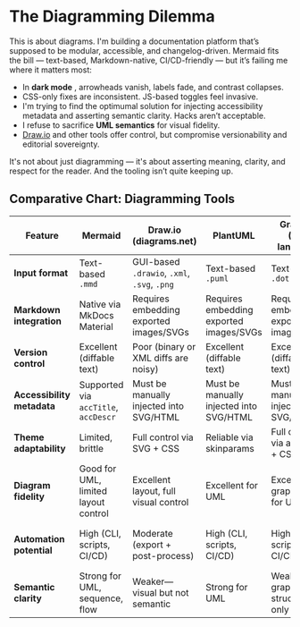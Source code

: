 # The Diagramming Dilemma

This is about diagrams. I'm building a documentation platform that’s supposed to be modular, accessible, and changelog-driven. Mermaid fits the bill — text-based, Markdown-native, CI/CD-friendly — but it’s failing me where it matters most:

* In **dark mode** , arrowheads vanish, labels fade, and contrast collapses.
* CSS-only fixes are inconsistent. JS-based toggles feel invasive.
* I'm trying to find the optimumal solution for injecting accessibility metadata and asserting semantic clarity. Hacks aren’t acceptable.
* I refuse to sacrifice **UML semantics** for visual fidelity.
* [Draw.io](https://draw.io) and other tools offer control, but compromise versionability and editorial sovereignty.

It's not about just diagramming — it's about asserting meaning, clarity, and respect for the reader. And the tooling isn’t quite keeping up.

## Comparative Chart: Diagramming Tools

| Feature                    | Mermaid                              | Draw.io (diagrams.net)                     | PlantUML                                | Graphviz (DOT language)                 | Structurizr DSL                         | Pre-rendered SVGs                     | Flowchart fallback                                      |
|---------------------------|--------------------------------------|--------------------------------------------|-----------------------------------------|-----------------------------------------|-----------------------------------------|---------------------------------------|---------------------------------------------------------|
| **Input format**           | <span style="color: var(--color-good);">Text-based `.mmd`</span>                     | <span style="color: var(--color-bad);">GUI-based `.drawio`, `.xml`, `.svg`, `.png`</span> | <span style="color: var(--color-good);">Text-based `.puml`</span>                       | <span style="color: var(--color-good);">Text-based `.dot`</span>                        | <span style="color: var(--color-good);">Text-based `.dsl`</span>                        | <span style="color: var(--color-warn);">SVG (exported from any tool)</span>          | <span style="color: var(--color-good);">Text-based `.mmd`</span>                                        |
| **Markdown integration**   | <span style="color: var(--color-good);">Native via MkDocs Material</span>           | <span style="color: var(--color-bad);">Requires embedding exported images/SVGs</span>    | <span style="color: var(--color-bad);">Requires embedding exported images/SVGs</span> | <span style="color: var(--color-bad);">Requires embedding exported images/SVGs</span> | <span style="color: var(--color-bad);">Requires embedding exported images/SVGs</span> | <span style="color: var(--color-warn);">Embed via `<object>` or `<img>`</span>        | <span style="color: var(--color-good);">Native via MkDocs Material</span>                              |
| **Version control**        | <span style="color: var(--color-good);">Excellent (diffable text)</span>            | <span style="color: var(--color-bad);">Poor (binary or XML diffs are noisy)</span>       | <span style="color: var(--color-good);">Excellent (diffable text)</span>               | <span style="color: var(--color-good);">Excellent (diffable text)</span>               | <span style="color: var(--color-good);">Excellent (diffable text)</span>               | <span style="color: var(--color-warn);">Moderate (SVG diffs are verbose)</span>      | <span style="color: var(--color-good);">Excellent (diffable text)</span>                               |
| **Accessibility metadata** | <span style="color: var(--color-good);">Supported via `accTitle`, `accDescr`</span>  | <span style="color: var(--color-bad);">Must be manually injected into SVG/HTML</span>    | <span style="color: var(--color-bad);">Must be manually injected into SVG/HTML</span> | <span style="color: var(--color-bad);">Must be manually injected into SVG/HTML</span> | <span style="color: var(--color-bad);">Must be manually injected into SVG/HTML</span> | <span style="color: var(--color-good);">Full control via ARIA + semantic HTML</span> | <span style="color: var(--color-good);">Supported via `accTitle`, `accDescr`</span>                     |
| **Theme adaptability**     | <span style="color: var(--color-warn);">Limited, brittle</span>                     | <span style="color: var(--color-good);">Full control via SVG + CSS</span>                 | <span style="color: var(--color-good);">Reliable via skinparams</span>                 | <span style="color: var(--color-good);">Full control via attributes + CSS</span>       | <span style="color: var(--color-warn);">Limited in raw DSL</span>                      | <span style="color: var(--color-good);">Full control via CSS variables/media</span>  | <span style="color: var(--color-good);">Adaptable via themeVariables</span>                            |
| **Diagram fidelity**       | <span style="color: var(--color-warn);">Good for UML, limited layout control</span> | <span style="color: var(--color-good);">Excellent layout, full visual control</span>      | <span style="color: var(--color-good);">Excellent for UML</span>                       | <span style="color: var(--color-warn);">Excellent for graphs, poor for UML</span>      | <span style="color: var(--color-good);">Excellent for C4 model</span>                  | <span style="color: var(--color-good);">Excellent, if exported with care</span>      | <span style="color: var(--color-bad);">Poor for UML semantics</span> |
| **Automation potential**   | <span style="color: var(--color-good);">High (CLI, scripts, CI/CD)</span>           | <span style="color: var(--color-warn);">Moderate (export + post-process)</span>           | <span style="color: var(--color-good);">High (CLI, scripts, CI/CD)</span>              | <span style="color: var(--color-good);">High (CLI, scripts, CI/CD)</span>              | <span style="color: var(--color-warn);">Moderate (requires Structurizr tooling)</span> | <span style="color: var(--color-good);">High (SVG post-processing + CI/CD)</span>    | <span style="color: var(--color-good);">High (CLI, scripts, CI/CD)</span>                              |
| **Semantic clarity**       | <span style="color: var(--color-good);">Strong for UML, sequence, flow</span>       | <span style="color: var(--color-warn);">Weaker—visual but not semantic</span>            | <span style="color: var(--color-good);">Strong for UML</span>                          | <span style="color: var(--color-warn);">Weak—graph structure only</span>              | <span style="color: var(--color-good);">Strong for architecture</span>                 | <span style="color: var(--color-good);">Strong if metadata is injected</span>        | <span style="color: var(--color-warn);">Weak—flowchart only</span>                                    |
